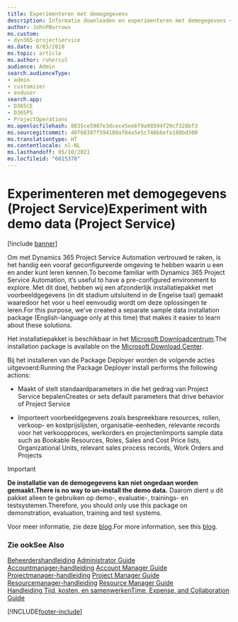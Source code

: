 ```yaml
---
title: Experimenteren met demogegevens
description: Informatie downloaden en experimenteren met demogegevens voor Project Service Automation.
author: JohnPBurrows
ms.custom:
- dyn365-projectservice
ms.date: 8/03/2018
ms.topic: article
ms.author: ruhercul
audience: Admin
search.audienceType:
- admin
- customizer
- enduser
search.app:
- D365CE
- D365PS
- ProjectOperations
ms.openlocfilehash: 8835ce5907e3dcece5ee6f9a98594f29cf328bf3
ms.sourcegitcommit: 40f68387f594180af64a5e5c748b6efa188bd300
ms.translationtype: HT
ms.contentlocale: nl-NL
ms.lasthandoff: 05/10/2021
ms.locfileid: "6015370"
---
```

# <a name="experiment-with-demo-data-project-service"></a><span data-ttu-id="7a184-103">Experimenteren met demogegevens (Project Service)</span><span class="sxs-lookup"><span data-stu-id="7a184-103">Experiment with demo data (Project Service)</span></span>

[!include [banner](../includes/psa-now-project-operations.md)]

<span data-ttu-id="7a184-104">Om met Dynamics 365 Project Service Automation vertrouwd te raken, is het handig een vooraf geconfigureerde omgeving te hebben waarin u een en ander kunt leren kennen.</span><span class="sxs-lookup"><span data-stu-id="7a184-104">To become familiar with Dynamics 365 Project Service Automation, it’s useful to have a pre-configured environment to explore.</span></span> <span data-ttu-id="7a184-105">Met dit doel, hebben wij een afzonderlijk installatiepakket met voorbeeldgegevens (in dit stadium uitsluitend in de Engelse taal) gemaakt waaredoor het voor u heel eenvoudig wordt om deze oplossingen te leren.</span><span class="sxs-lookup"><span data-stu-id="7a184-105">For this purpose, we’ve created a separate sample data installation package (English-language only at this time) that makes it easier to learn about these solutions.</span></span> 

<span data-ttu-id="7a184-106">Het installatiepakket is beschikbaar in het [Microsoft Downloadcentrum](https://go.microsoft.com/fwlink/?linkid=859966).</span><span class="sxs-lookup"><span data-stu-id="7a184-106">The installation package is available on the [Microsoft Download Center](https://go.microsoft.com/fwlink/?linkid=859966).</span></span>  

<span data-ttu-id="7a184-107">Bij het installeren van de Package Deployer worden de volgende acties uitgevoerd:</span><span class="sxs-lookup"><span data-stu-id="7a184-107">Running the Package Deployer install performs the following actions:</span></span> 
  
-   <span data-ttu-id="7a184-108">Maakt of stelt standaardparameters in die het gedrag van Project Service bepalen</span><span class="sxs-lookup"><span data-stu-id="7a184-108">Creates or sets default parameters that drive behavior of Project Service</span></span>  
  
-   <span data-ttu-id="7a184-109">Importeert voorbeeldgegevens zoals bespreekbare resources, rollen, verkoop- en kostprijslijsten, organisatie-eenheden, relevante records voor het verkoopproces, werkorders en projecten</span><span class="sxs-lookup"><span data-stu-id="7a184-109">Imports sample data such as Bookable Resources, Roles, Sales and Cost Price lists, Organizational Units, relevant sales process records, Work Orders and Projects</span></span>    
  
> [!IMPORTANT]
> <span data-ttu-id="7a184-110">**De installatie van de demogegevens kan niet ongedaan worden gemaakt.**</span><span class="sxs-lookup"><span data-stu-id="7a184-110">**There is no way to un-install the demo data.**</span></span> <span data-ttu-id="7a184-111">Daarom dient u dit pakket alleen te gebruiken op demo-, evaluatie-, trainings- en testsystemen.</span><span class="sxs-lookup"><span data-stu-id="7a184-111">Therefore, you should only use this package on demonstration, evaluation, training and test systems.</span></span>

<span data-ttu-id="7a184-112">Voor meer informatie, zie deze [blog](https://blogs.msdn.microsoft.com/crm/2017/10/24/microsoft-dynamics-365-for-field-service-and-project-service-automation-sample-data).</span><span class="sxs-lookup"><span data-stu-id="7a184-112">For more information, see this [blog](https://blogs.msdn.microsoft.com/crm/2017/10/24/microsoft-dynamics-365-for-field-service-and-project-service-automation-sample-data).</span></span>





  
### <a name="see-also"></a><span data-ttu-id="7a184-113">Zie ook</span><span class="sxs-lookup"><span data-stu-id="7a184-113">See Also</span></span>  
 <span data-ttu-id="7a184-114">[Beheerdershandleiding](../psa/admin-guide.md) </span><span class="sxs-lookup"><span data-stu-id="7a184-114">[Administrator Guide](../psa/admin-guide.md) </span></span>  
 <span data-ttu-id="7a184-115">[Accountmanager-handleiding](../psa/account-manager-guide.md) </span><span class="sxs-lookup"><span data-stu-id="7a184-115">[Account Manager Guide](../psa/account-manager-guide.md) </span></span>  
 <span data-ttu-id="7a184-116">[Projectmanager-handleiding](../psa/project-manager-guide.md) </span><span class="sxs-lookup"><span data-stu-id="7a184-116">[Project Manager Guide](../psa/project-manager-guide.md) </span></span>  
 <span data-ttu-id="7a184-117">[Resourcemanager-handleiding](../psa/resource-manager-guide.md) </span><span class="sxs-lookup"><span data-stu-id="7a184-117">[Resource Manager Guide](../psa/resource-manager-guide.md) </span></span>  
 [<span data-ttu-id="7a184-118">Handleiding Tijd, kosten, en samenwerken</span><span class="sxs-lookup"><span data-stu-id="7a184-118">Time, Expense, and Collaboration Guide</span></span>](../psa/time-expense-collaboration-guide.md)


[!INCLUDE[footer-include](../includes/footer-banner.md)]